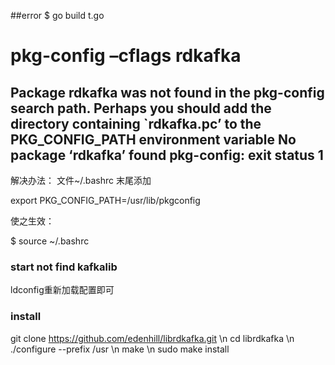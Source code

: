 ##error
$ go build t.go 
# pkg-config –cflags rdkafka 
Package rdkafka was not found in the pkg-config search path. 
Perhaps you should add the directory containing `rdkafka.pc’ 
to the PKG_CONFIG_PATH environment variable 
No package ‘rdkafka’ found 
pkg-config: exit status 1
--------------------- 
解决办法：
文件~/.bashrc 末尾添加

export PKG_CONFIG_PATH=/usr/lib/pkgconfig

使之生效：

$ source ~/.bashrc

### start not find kafkalib  
ldconfig重新加载配置即可


### install
git clone https://github.com/edenhill/librdkafka.git \n
cd librdkafka \n
./configure --prefix /usr \n
make \n
sudo make install
